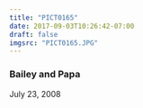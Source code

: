 ```yaml
---
title: "PICT0165"
date: 2017-09-03T10:26:42-07:00
draft: false
imgsrc: "PICT0165.JPG"
---
```


### Bailey and Papa

July 23, 2008
